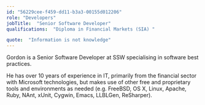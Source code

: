 ```yaml
---
id: "56229cee-f459-dd11-b3a3-00155d012206"
role: "Developers"
jobTitle:  "Senior Software Developer"
qualifications:  "Diploma in Financial Markets (SIA) "

quote:  "Information is not knowledge"
---
```


Gordon is a Senior Software Developer at SSW specialising in software best practices.

He has over 10 years of experience in IT, primarily from the financial sector with Microsoft technologies, but makes use of other free and proprietary tools and environments as needed (e.g. FreeBSD, OS X, Linux, Apache, Ruby, NAnt, xUnit, Cygwin, Emacs, LLBLGen, ReSharper).
